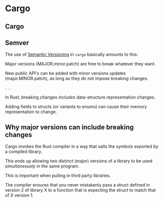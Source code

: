# Cargo

## Cargo

## Semver

<!--
From the cargo docs

> Cargo bakes in the concept of [Semantic Versioning][], so make sure you follow some basic rules:
>
> * Before you reach 1.0.0, anything goes.
> * After 1.0.0, only make breaking changes when you increment the major version. In Rust, breaking changes include adding fields to structs or variants to enums. Don’t break the build.
> * After 1.0.0, don’t add any new public API (no new pub anything) in tiny versions. Always increment the minor version if you add any new pub structs, traits, fields, types, functions, methods or anything else.
> * Use version numbers with three numeric parts such as 1.0.0 rather than 1.0.
-->

The use of [Semantic Versioning][] in `cargo` basically amounts to this:

Major versions (MAJOR.minor.patch) are free to break whatever they want.

New public API's can be added with minor versions updates
(major.MINOR.patch), as long as they do not impose breaking
changes.

. . .

In Rust, breaking changes *includes* data-structure representation changes.

Adding fields to structs (or variants to enums) can cause their memory
 representation to change.

## Why major versions can include breaking changes

Cargo invokes the Rust compiler in a way that salts the symbols
exported by a compiled library.

This ends up allowing two distinct (major) versions of a library to be
used *simultaneously* in the same program.

This is important when pulling in third party libraries.

The compiler ensures that you never mistakenly pass a struct defined
in version 2 of library X to a function that is expecting the struct
to match that of X version 1.

[Semantic Versioning]: http://semver.org/
